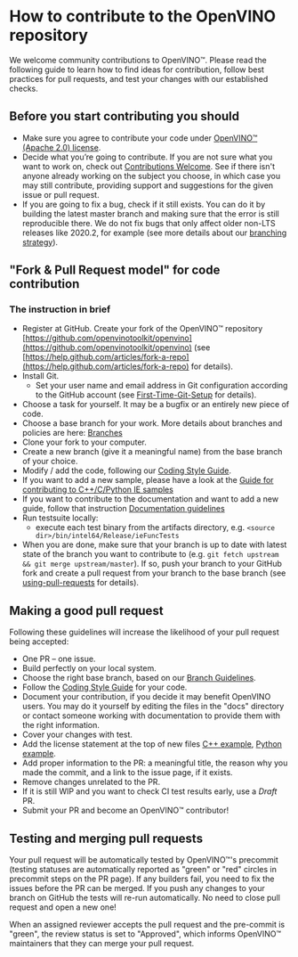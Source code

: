 # How to contribute to the OpenVINO repository

We welcome community contributions to OpenVINO™. Please read the following guide to learn how to find ideas for contribution, follow best practices for pull requests, and test your changes with our established checks.


## Before you start contributing you should

-   Make sure you agree to contribute your code under  [OpenVINO™ (Apache 2.0) license](https://github.com/openvinotoolkit/openvino/blob/master/LICENSE).
-   Decide what you’re going to contribute. If you are not sure what you want to work on, check out [Contributions Welcome](https://github.com/openvinotoolkit/openvino/issues/17502). See if there isn't anyone already working on the subject you choose, in which case you may still contribute, providing support and suggestions for the given issue or pull request.
-   If you are going to fix a bug, check if it still exists. You can do it by building the latest master branch and making sure that the error is still reproducible there. We do not fix bugs that only affect older non-LTS releases like 2020.2, for example (see more details about our [branching strategy](https://github.com/openvinotoolkit/openvino/wiki/Branches)).


## "Fork & Pull Request model" for code contribution

### [](https://github.com/openvinotoolkit/openvino/blob/master/CONTRIBUTING.md#the-instruction-in-brief)The instruction in brief

-   Register at GitHub. Create your fork of the OpenVINO™ repository  [https://github.com/openvinotoolkit/openvino](https://github.com/openvinotoolkit/openvino)  (see  [https://help.github.com/articles/fork-a-repo](https://help.github.com/articles/fork-a-repo)  for details).
-   Install Git.
    -   Set your user name and email address in Git configuration according to the GitHub account (see  [First-Time-Git-Setup](https://git-scm.com/book/en/v2/Getting-Started-First-Time-Git-Setup)  for details).
-   Choose a task for yourself. It may be a bugfix or an entirely new piece of code.
-   Choose a base branch for your work. More details about branches and policies are here:  [Branches](https://github.com/openvinotoolkit/openvino/wiki/Branches)
-   Clone your fork to your computer.
-   Create a new branch (give it a meaningful name) from the base branch of your choice.
-   Modify / add the code, following our  [Coding Style Guide](./docs/dev/coding_style.md).
-   If you want to add a new sample, please have a look at the  [Guide for contributing to C++/C/Python IE samples](https://github.com/openvinotoolkit/openvino/wiki/SampleContribute)
-   If you want to contribute to the documentation and want to add a new guide, follow that instruction [Documentation guidelines](https://github.com/openvinotoolkit/openvino/wiki/CodingStyleGuideLinesDocumentation)
-   Run testsuite locally:
    -   execute each test binary from the artifacts directory, e.g.  `<source dir>/bin/intel64/Release/ieFuncTests`
-   When you are done, make sure that your branch is up to date with latest state of the branch you want to contribute to (e.g.  `git fetch upstream && git merge upstream/master`). If so, push your branch to your GitHub fork and create a pull request from your branch to the base branch (see  [using-pull-requests](https://help.github.com/articles/using-pull-requests)  for details).

## Making a good pull request

Following these guidelines will increase the likelihood of your pull request being accepted:

-   One PR – one issue.
-   Build perfectly on your local system.
-   Choose the right base branch, based on our [Branch Guidelines](https://github.com/openvinotoolkit/openvino/wiki/Branches).
-   Follow the  [Coding Style Guide](./docs/dev/coding_style.md) for your code.
-   Document your contribution, if you decide it may benefit OpenVINO users. You may do it yourself by editing the files in the "docs" directory or contact someone working with documentation to provide them with the right information.
-   Cover your changes with test. 
-   Add the license statement at the top of new files [C++ example](https://github.com/openvinotoolkit/openvino/blob/master/samples/cpp/classification_sample_async/main.cpp#L1-L2), [Python example](https://github.com/openvinotoolkit/openvino/blob/master/samples/python/hello_classification/hello_classification.py#L3-L4). 
-   Add proper information to the PR: a meaningful title, the reason why you made the commit, and a link to the issue page, if it exists.
-   Remove changes unrelated to the PR.
-   If it is still WIP and you want to check CI test results early, use a  _Draft_  PR.
-   Submit your PR and become an OpenVINO™ contributor! 


## Testing and merging pull requests

Your pull request will be automatically tested by OpenVINO™'s precommit (testing statuses are automatically reported as "green" or "red" circles in precommit steps on the PR page). If any builders fail, you need to fix the issues before the PR can be merged. If you push any changes to your branch on GitHub the tests will re-run automatically. No need to close pull request and open a new one!


When an assigned reviewer accepts the pull request and the pre-commit is "green", the review status is set to "Approved", which informs OpenVINO™ maintainers that they can merge your pull request.